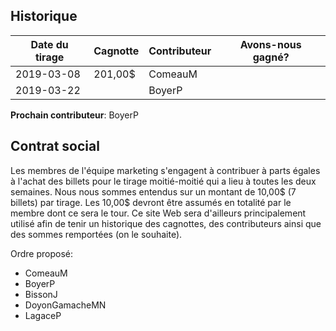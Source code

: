 ## Historique

| Date du tirage | Cagnotte | Contributeur | Avons-nous gagné? |
| --- | --- | --- | --- |
| 2019-03-08 | 201,00$ | ComeauM | |
| 2019-03-22 | | BoyerP | |

**Prochain contributeur**: BoyerP

## Contrat social

Les membres de l'équipe marketing s'engagent à contribuer à parts égales à
l'achat des billets pour le tirage moitié-moitié qui a lieu à toutes les deux
semaines. Nous nous sommes entendus sur un montant de 10,00$ (7 billets) par
tirage. Les 10,00$ devront être assumés en totalité par le membre dont ce sera
le tour. Ce site Web sera d'ailleurs principalement utilisé afin de tenir un
historique des cagnottes, des contributeurs ainsi que des sommes remportées (on
le souhaite).

Ordre proposé:

- ComeauM
- BoyerP
- BissonJ
- DoyonGamacheMN
- LagaceP
